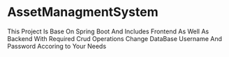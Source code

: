 # AssetManagmentSystem
This Project Is Base On Spring Boot And Includes Frontend As Well As Backend With Required Crud Operations
Change DataBase Username And Password Accoring to Your Needs
